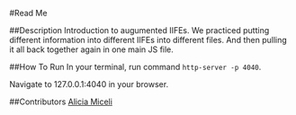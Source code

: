 #Read Me

##Description
Introduction to augumented IIFEs. We practiced putting different information into different IIFEs into different files. And then pulling it all back together again in one main JS file.

##How To Run
In your terminal, run command ```http-server -p 4040```.

Navigate to 127.0.0.1:4040 in your browser.


##Contributors
<a href="www.github.com/aliciamiceli">Alicia Miceli</a>